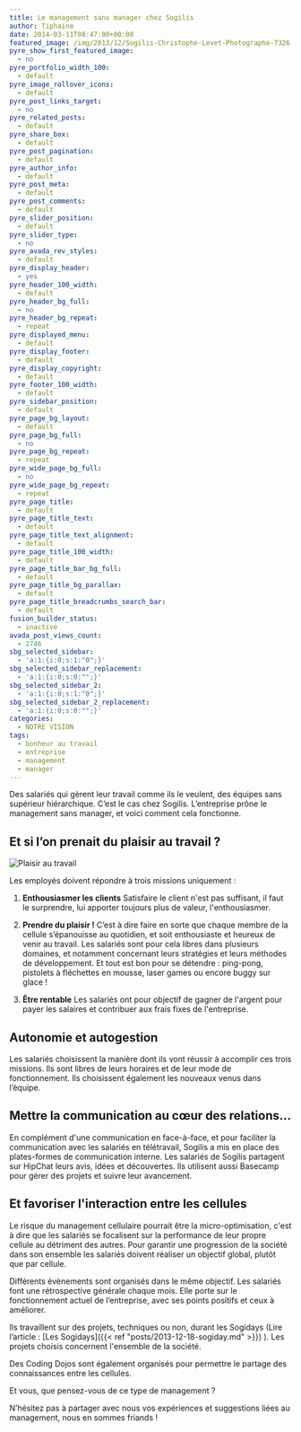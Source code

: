```yaml
---
title: Le management sans manager chez Sogilis
author: Tiphaine
date: 2014-03-11T08:47:00+00:00
featured_image: /img/2013/12/Sogilis-Christophe-Levet-Photographe-7326.jpg
pyre_show_first_featured_image:
  - no
pyre_portfolio_width_100:
  - default
pyre_image_rollover_icons:
  - default
pyre_post_links_target:
  - no
pyre_related_posts:
  - default
pyre_share_box:
  - default
pyre_post_pagination:
  - default
pyre_author_info:
  - default
pyre_post_meta:
  - default
pyre_post_comments:
  - default
pyre_slider_position:
  - default
pyre_slider_type:
  - no
pyre_avada_rev_styles:
  - default
pyre_display_header:
  - yes
pyre_header_100_width:
  - default
pyre_header_bg_full:
  - no
pyre_header_bg_repeat:
  - repeat
pyre_displayed_menu:
  - default
pyre_display_footer:
  - default
pyre_display_copyright:
  - default
pyre_footer_100_width:
  - default
pyre_sidebar_position:
  - default
pyre_page_bg_layout:
  - default
pyre_page_bg_full:
  - no
pyre_page_bg_repeat:
  - repeat
pyre_wide_page_bg_full:
  - no
pyre_wide_page_bg_repeat:
  - repeat
pyre_page_title:
  - default
pyre_page_title_text:
  - default
pyre_page_title_text_alignment:
  - default
pyre_page_title_100_width:
  - default
pyre_page_title_bar_bg_full:
  - default
pyre_page_title_bg_parallax:
  - default
pyre_page_title_breadcrumbs_search_bar:
  - default
fusion_builder_status:
  - inactive
avada_post_views_count:
  - 2746
sbg_selected_sidebar:
  - 'a:1:{i:0;s:1:"0";}'
sbg_selected_sidebar_replacement:
  - 'a:1:{i:0;s:0:"";}'
sbg_selected_sidebar_2:
  - 'a:1:{i:0;s:1:"0";}'
sbg_selected_sidebar_2_replacement:
  - 'a:1:{i:0;s:0:"";}'
categories:
  - NOTRE VISION
tags:
  - bonheur au travail
  - entreprise
  - management
  - manager
---
```


Des salariés qui gèrent leur travail comme ils le veulent, des équipes sans supérieur hiérarchique. C’est le cas chez Sogilis. L’entreprise prône le management sans manager, et voici comment cela fonctionne.

## Et si l’on prenait du plaisir au travail ?

![Plaisir au travail](http://65.media.tumblr.com/8717f94c566c3a1906647968bb9daea9/tumblr_inline_n20v6dcJf11szbtlw.gif)

Les employés doivent répondre à trois missions uniquement :

1. **Enthousiasmer les clients**
   Satisfaire le client n'est pas suffisant, il faut le surprendre, lui apporter toujours plus de valeur, l'enthousiasmer.

2. **Prendre du plaisir !**
   C’est à dire faire en sorte que chaque membre de la cellule s’épanouisse au quotidien, et soit enthousiaste et heureux de venir au travail. Les salariés sont pour cela libres dans plusieurs domaines, et notamment concernant leurs stratégies et leurs méthodes de développement. Et tout est bon pour se détendre : ping-pong, pistolets à fléchettes en mousse, laser games ou encore buggy sur glace !

3. **Être rentable**
   Les salariés ont pour objectif de gagner de l'argent pour payer les salaires et contribuer aux frais fixes de l'entreprise.

## Autonomie et autogestion

Les salariés choisissent la manière dont ils vont réussir à accomplir ces trois missions. Ils sont libres de leurs horaires et de leur mode de fonctionnement. Ils choisissent également les nouveaux venus dans l’équipe.

## Mettre la communication au cœur des relations…

En complément d'une communication en face-à-face, et pour faciliter la communication avec les salariés en télétravail, Sogilis a mis en place des plates-formes de communication interne. Les salariés de Sogilis partagent sur HipChat leurs avis, idées et découvertes. Ils utilisent aussi Basecamp pour gérer des projets et suivre leur avancement.

## Et favoriser l'interaction entre les cellules

Le risque du management cellulaire pourrait être la micro-optimisation, c'est à dire que les salariés se focalisent sur la performance de leur propre cellule au détriment des autres. Pour garantir une progression de la société dans son ensemble les salariés doivent réaliser un objectif global, plutôt que par cellule.

Différents évènements sont organisés dans le même objectif. Les salariés font une rétrospective générale chaque mois. Elle porte sur le fonctionnement actuel de l’entreprise, avec ses points positifs et ceux à améliorer.

Ils travaillent sur des projets, techniques ou non, durant les Sogidays (Lire l’article : [Les Sogidays]({{< ref "posts/2013-12-18-sogiday.md" >}}) ). Les projets choisis concernent l'ensemble de la société.

Des Coding Dojos sont également organisés pour permettre le partage des connaissances entre les cellules.

Et vous, que pensez-vous de ce type de management ?

N’hésitez pas à partager avec nous vos expériences et suggestions liées au management, nous en sommes friands !
